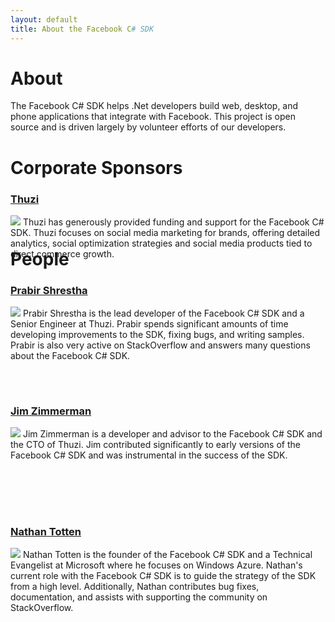 ```yaml
---
layout: default
title: About the Facebook C# SDK
---
```


# About
The Facebook C# SDK helps .Net developers build web, desktop, and phone applications that integrate with Facebook. This project is open source and is driven largely by volunteer efforts of our developers. 

# Corporate Sponsors
<div class="person" style="height: 50px;">
<h3><a href="http://www.thuzi.com">Thuzi</a></h3>
<a href="http://www.thuzi.com"><img src="http://www.thuzi.com/wp-content/themes/twentytenthuzi/images/thuzi_logo.png" /></a>
Thuzi has generously provided funding and support for the Facebook C# SDK. Thuzi focuses on social media marketing for brands, offering detailed analytics, social optimization strategies and social media products tied to direct commerce growth. 
</div>

# People
<div class="person" style="height: 170px;">
<h3><a href="http://prabir.me">Prabir Shrestha</a></h3>
<a href="http://prabir.me"><img src="http://www.gravatar.com/avatar/08580f0e341ffc9146050ac8d368a8e2.png?s=150" /></a>
Prabir Shrestha is the lead developer of the Facebook C# SDK and a Senior Engineer at Thuzi. Prabir spends significant amounts of time developing improvements to the SDK, fixing bugs, and writing samples. Prabir is also very active on StackOverflow and answers many questions about the Facebook C# SDK.
</div>

<div class="person" style="height: 170px;">
<h3><a href="http://jimzimmerman.com">Jim Zimmerman</a></h3>
<a href="http://jimzimmerman.com"><img src="http://www.gravatar.com/avatar/dbcee87da29d2e3a40a992b033f2ca62.png?s=150" /></a>
Jim Zimmerman is a developer and advisor to the Facebook C# SDK and the CTO of Thuzi. Jim contributed significantly to early versions of the Facebook C# SDK and was instrumental in the success of the SDK. 
</div>

<div class="person" style="height: 170px;">
<h3><a href="http://ntotten.com">Nathan Totten</a></h3>
<a href="http://www.thuzi.com"><img src="http://www.gravatar.com/avatar/d48b998c2dce49ca309710eba498c562.png?s=150" /></a>
Nathan Totten is the founder of the Facebook C# SDK and a Technical Evangelist at Microsoft where he focuses on Windows Azure. Nathan's current role with the Facebook C# SDK is to guide the strategy of the SDK from a high level. Additionally, Nathan contributes bug fixes, documentation, and assists with supporting the community on StackOverflow.
</div>